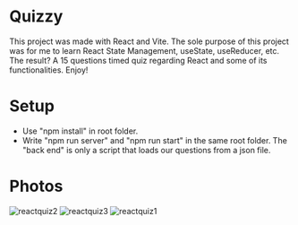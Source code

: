 # Quizzy

This project was made with React and Vite. The sole purpose of this project was for me to learn React State Management, useState, useReducer, etc.
The result? A 15 questions timed quiz regarding React and some of its functionalities.
Enjoy!


# Setup 
- Use "npm install" in root folder.
- Write "npm run server" and "npm run start" in the same root folder. The "back end" is only a script that loads our questions from a json file.


# Photos

![reactquiz2](https://github.com/RaoulGrn/react-quiz/assets/108396853/749b0c22-b584-4041-956b-01c188e26a9f)
![reactquiz3](https://github.com/RaoulGrn/react-quiz/assets/108396853/99717e2c-50a2-4870-94f9-186c484fe4d9)
![reactquiz1](https://github.com/RaoulGrn/react-quiz/assets/108396853/2f9bd966-983d-4e4c-a2a2-0826f5a03994)

